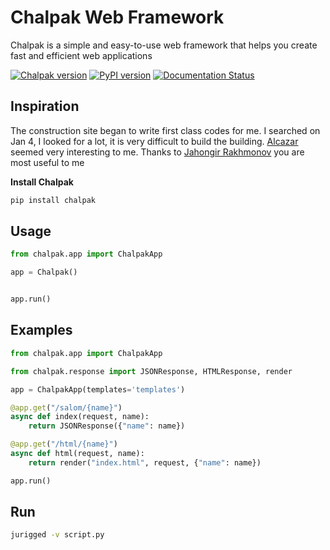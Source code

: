 # Chalpak Web Framework

Chalpak is a simple and easy-to-use web framework that helps you create fast and efficient web applications

[![Chalpak version](https://img.shields.io/pypi/v/chalpak.svg)](https://pypi.org/project/chalpak)
[![PyPI version](https://badge.fury.io/py/chalpak.svg)](https://badge.fury.io/py/chalpak)
[![Documentation Status](https://badgen.net/badge/Docs/1.0.0?icon=book)](https://chalpak.versel.app/)

## Inspiration
The construction site began to write first class codes for me. I searched on Jan 4, I looked for a lot, it is very difficult to build the building. [Alcazar](https://github.com/rahmonov/alcazar) seemed very interesting to me. Thanks to [Jahongir Rakhmonov](https://github.com/rahmonov) you are most useful to me

**Install Chalpak**

```bash
pip install chalpak
```

## Usage

```python
from chalpak.app import ChalpakApp

app = Chalpak()


app.run()

```

## Examples

```python
from chalpak.app import ChalpakApp

from chalpak.response import JSONResponse, HTMLResponse, render

app = ChalpakApp(templates='templates')

@app.get("/salom/{name}")
async def index(request, name):
    return JSONResponse({"name": name})

@app.get("/html/{name}")
async def html(request, name):
    return render("index.html", request, {"name": name})

app.run()
```

## Run

```bash
jurigged -v script.py
```

